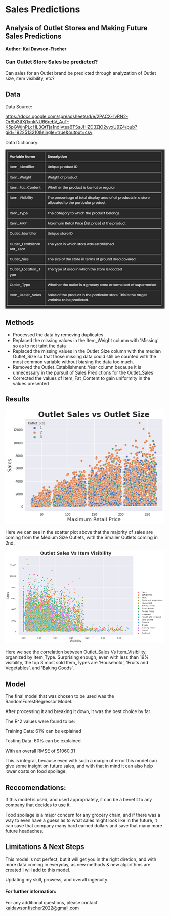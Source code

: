 # Sales Predictions
## Analysis of Outlet Stores and Making Future Sales Predictions 
#### Author: Kai Dawson-Fischer
### Can Outlet Store Sales be predicted?
Can sales for an Outlet brand be predicted through analyzation of Outlet size, item visibility, etc?
## Data
Data Source:

https://docs.google.com/spreadsheets/d/e/2PACX-1vRN2-Or8bi3tlXj1xnkNU66rebV_AuT-K5pGWjnPLcHL3QtTja1ndIvtea6TSsJHiZD3ZjO2yvxU9Z4/pub?gid=1922513210&single=true&output=csv

Data Dictionary:

![Data Dictionary](https://github.com/G3ntl3g1ant/sales-predictions/blob/main/variable_dictionary.png)

## Methods
- Processed the data by removing duplicates 
- Replaced the missing values in the Item_Weight column with 'Missing' so as to not taint the data
- Replaced the missing values in the Outlet_Size column with the median Outlet_Size so that those missing data could still be counted with the most common variable without biasing the data too much.
- Removed the Outlet_Establishment_Year column because it is unnecessary in the pursuit of Sales Predictions for the Outlet_Sales
- Corrected the values of Item_Fat_Content to gain uniformity in the values presented

## Results
![Outlet Sales Vs Outlet Size](https://github.com/G3ntl3g1ant/sales-predictions/blob/main/maximum_retail_price.png)

Here we can see in the scatter plot above that the majority of sales are coming from the Medium Size Outlets, with the Smaller Outlets coming in 2nd.

![Outlet Sales Vs Item Visibility](https://github.com/G3ntl3g1ant/sales-predictions/blob/main/item_visibility.png)

Here we see the correlation between Outlet_Sales Vs Item_Visibility, organized by Item_Type. Surprising enough, even with less than 19% visibility, the top 3 most sold Item_Types are 'Household', 'Fruits and Vegetables', and 'Baking Goods'.

## Model
The final model that was chosen to be used was the RandomForestRegressor Model.

After processing it and breaking it down, it was the best choice by far.

The R^2 values were found to be:

Training Data: 61% can be explained

Testing Data: 60% can be explained

With an overall RMSE of $1060.31

This is integral, because even with such a margin of error this model can give some insight on future sales, and with that in mind it can also help lower costs on food spoilage.

## Reccomendations:
If this model is used, and used appropriately, it can be a benefit to any company that decides to use it. 

Food spoilage is a major concern for any grocery chain, and if there was a way to even have a guess as to what sales might look like in the future, it can save that company many hard earned dollars and save that many more future headaches. 

## Limitations & Next Steps
This model is not perfect, but it will get you in the right diretion, and with more data coming in everyday, as new methods & new algorithms are created I will add to this model. 

Updating my skill, prowess, and overall ingenuity.


#### For further information:
For any additional questions, please contact kaidawsonfischer2022@gmail.com
